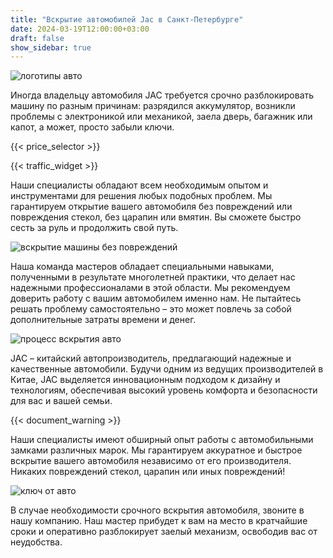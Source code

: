 ```yaml
---
title: "Вскрытие автомобилей Jac в Санкт-Петербурге"
date: 2024-03-19T12:00:00+03:00
draft: false
show_sidebar: true
---
```


![логотипы авто](car_logo.jpg)

Иногда владельцу автомобиля JAC требуется срочно разблокировать машину по разным причинам: разрядился аккумулятор, возникли проблемы с электроникой или механикой, заела дверь, багажник или капот, а может, просто забыли ключи.

{{< price_selector >}}

{{< traffic_widget >}}

Наши специалисты обладают всем необходимым опытом и инструментами для решения любых подобных проблем. Мы гарантируем открытие вашего автомобиля без повреждений или повреждения стекол, без царапин или вмятин. Вы сможете быстро сесть за руль и продолжить свой путь.

![вскрытие машины без повреждений](car.jpg)

Наша команда мастеров обладает специальными навыками, полученными в результате многолетней практики, что делает нас надежными профессионалами в этой области. Мы рекомендуем доверить работу с вашим автомобилем именно нам. Не пытайтесь решать проблему самостоятельно – это может повлечь за собой дополнительные затраты времени и денег.

![процесс вскрытия авто](car_open.jpg)

JAC – китайский автопроизводитель, предлагающий надежные и качественные автомобили. Будучи одним из ведущих производителей в Китае, JAC выделяется инновационным подходом к дизайну и технологиям, обеспечивая высокий уровень комфорта и безопасности для вас и вашей семьи.

{{< document_warning >}}

Наши специалисты имеют обширный опыт работы с автомобильными замками различных марок. Мы гарантируем аккуратное и быстрое вскрытие вашего автомобиля независимо от его производителя. Никаких повреждений стекол, царапин или иных повреждений!

![ключ от авто](car_key.jpg)

В случае необходимости срочного вскрытия автомобиля, звоните в нашу компанию. Наш мастер прибудет к вам на место в кратчайшие сроки и оперативно разблокирует заелый механизм, освободив вас от неудобства.